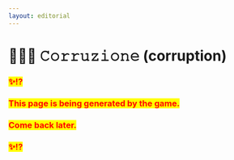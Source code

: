 ```yaml
---
layout: editorial
---
```


# 🙅🏻‍♀️ 𝙲𝚘𝚛𝚛𝚞𝚣𝚒𝚘𝚗𝚎 (corruption)



### <mark style="color:red;">✨⁉️</mark>&#x20;

### <mark style="color:red;">This page is being generated by the game.</mark>&#x20;

### <mark style="color:red;">Come back later.</mark>

### <mark style="color:red;">✨⁉️</mark>



